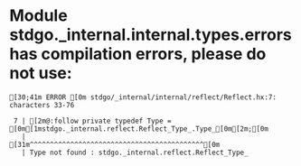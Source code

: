 # Module stdgo._internal.internal.types.errors has compilation errors, please do not use:
```
[30;41m ERROR [0m stdgo/_internal/internal/reflect/Reflect.hx:7: characters 33-76

 7 | [2m@:follow private typedef Type = [0m[1mstdgo._internal.reflect.Reflect_Type_.Type_[0m[2m;[0m
   |                                 [31m^^^^^^^^^^^^^^^^^^^^^^^^^^^^^^^^^^^^^^^^^^^[0m
   | Type not found : stdgo._internal.reflect.Reflect_Type_


```

